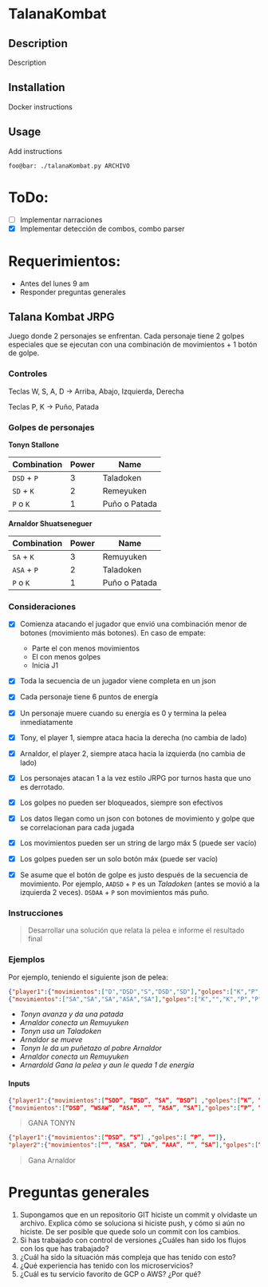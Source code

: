 TalanaKombat
============

## Description

Description

## Installation

Docker instructions

## Usage

Add instructions

```command
foo@bar: ./talanaKombat.py ARCHIVO
```

# ToDo:

* [ ] Implementar narraciones
* [x] Implementar detección de combos, combo parser

# Requerimientos:

- Antes del lunes 9 am
- Responder preguntas generales

## Talana Kombat JRPG

Juego donde 2 personajes se enfrentan. Cada personaje tiene 2 golpes especiales
que se ejecutan con una combinación de movimientos + 1 botón de golpe.

### Controles

Teclas W, S, A, D → Arriba, Abajo, Izquierda, Derecha

Teclas P, K → Puño, Patada

### Golpes de personajes

**Tonyn Stallone**

| Combination | Power | Name          |
|-------------|-------|---------------|
| `DSD` + `P` | 3     | Taladoken     |
| `SD` + `K`  | 2     | Remeyuken     |
| `P` o `K`   | 1     | Puño o Patada |

**Arnaldor Shuatseneguer**

| Combination | Power | Name          |
|-------------|-------|---------------|
| `SA` + `K`  | 3     | Remuyuken     |
| `ASA` + `P` | 2     | Taladoken     |
| `P` o `K`   | 1     | Puño o Patada |

### Consideraciones

- [x] Comienza atacando el jugador que envió una combinación menor de botones
  (movimiento más botones). En caso de empate:
    - Parte el con menos movimientos
    - El con menos golpes
    - Inicia J1
- [x] Toda la secuencia de un jugador viene completa en un json
- [x] Cada personaje tiene 6 puntos de energía
- [x] Un personaje muere cuando su energía es 0 y termina la pelea inmediatamente
- [x] Tony, el player 1, siempre ataca hacia la derecha (no cambia de lado)
- [x] Arnaldor, el player 2, siempre ataca hacia la izquierda (no cambia de lado)
- [x] Los personajes atacan 1 a la vez estilo JRPG por turnos hasta que uno es derrotado.
- [x] Los golpes no pueden ser bloqueados, siempre son efectivos

- [x] Los datos llegan como un json con botones de movimiento y golpe que se correlacionan para cada jugada
- [x] Los movimientos pueden ser un string de largo máx 5 (puede ser vacío)
- [x] Los golpes pueden ser un solo botón máx (puede ser vacío)
- [x] Se asume que el botón de golpe es justo después de la secuencia de
  movimiento. Por ejemplo, `AADSD` + `P` es un _Taladoken_ (antes se movió a la
  izquierda 2 veces). `DSDAA` + `P` son movimientos más puño.

### Instrucciones

> Desarrollar una solución que relata la pelea e informe el resultado final

### Ejemplos

Por ejemplo, teniendo el siguiente json de pelea:

```json
{"player1":{"movimientos":["D","DSD","S","DSD","SD"],"golpes":["K","P","","K","P"]},"player2":
{"movimientos":["SA","SA","SA","ASA","SA"],"golpes":["K","","K","P","P"]}}
```
- _Tonyn avanza y da una patada_
- _Arnaldor conecta un Remuyuken_
- _Tonyn usa un Taladoken_
- _Arnaldor se mueve_
- _Tonyn le da un puñetazo al pobre Arnaldor_
- _Arnaldor conecta un Remuyuken_
- _Arnardold Gana la pelea y aun le queda 1 de energía_

#### Inputs

```json
{"player1":{"movimientos":[“SDD”, “DSD”, “SA”, “DSD”] ,"golpes":[“K”, “P”, “K”, “P”]}, "player2":
{"movimientos":[“DSD”, “WSAW”, “ASA”, “”, “ASA”, “SA”],"golpes":[“P”, “K”, “K”, “K”, “P”, “k”]}}
```
> GANA TONYN

```json
{"player1":{"movimientos":[“DSD”, “S”] ,"golpes":[ “P”, “”]},
"player2":{"movimientos":[“”, “ASA”, “DA”, “AAA”, “”, “SA”],"golpes":[“P”, “”, “P”, “K”, “K”, “K”]}}
```
> Gana Arnaldor

# Preguntas generales

1. Supongamos que en un repositorio GIT hiciste un commit y olvidaste un
   archivo. Explica cómo se soluciona si hiciste push, y cómo si aún no
   hiciste. De ser posible que quede solo un commit con los cambios.
2. Si has trabajado con control de versiones ¿Cuáles han sido los flujos con
   los que has trabajado?
3. ¿Cuál ha sido la situación más compleja que has tenido con esto?
4. ¿Qué experiencia has tenido con los microservicios?
5. ¿Cuál es tu servicio favorito de GCP o AWS? ¿Por qué?

